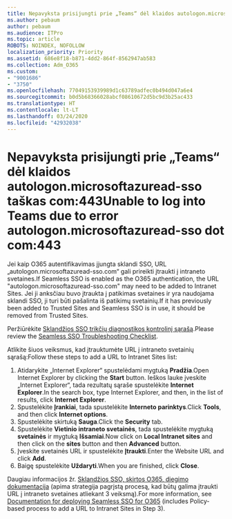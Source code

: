 ```yaml
---
title: Nepavyksta prisijungti prie „Teams“ dėl klaidos autologon.microsoftazuread-sso.com:443
ms.author: pebaum
author: pebaum
ms.audience: ITPro
ms.topic: article
ROBOTS: NOINDEX, NOFOLLOW
localization_priority: Priority
ms.assetid: 686e8f18-b871-4dd2-864f-8562947ab583
ms.collection: Adm_O365
ms.custom:
- "9001686"
- "3750"
ms.openlocfilehash: 77049153939989d1c63789adfec0b494d047a6e4
ms.sourcegitcommit: b0d5b68366028abcf08610672d5bc9d3b25ac433
ms.translationtype: HT
ms.contentlocale: lt-LT
ms.lasthandoff: 03/24/2020
ms.locfileid: "42932038"
---
```

# <a name="unable-to-log-into-teams-due-to-error-autologonmicrosoftazuread-sso-dot-com443"></a><span data-ttu-id="38d8f-102">Nepavyksta prisijungti prie „Teams“ dėl klaidos autologon.microsoftazuread-sso taškas com:443</span><span class="sxs-lookup"><span data-stu-id="38d8f-102">Unable to log into Teams due to error autologon.microsoftazuread-sso dot com:443</span></span>

<span data-ttu-id="38d8f-103">Jei kaip O365 autentifikavimas įjungta sklandi SSO, URL „autologon.microsoftazuread-sso.com“ gali prireikti įtraukti į intraneto svetaines.</span><span class="sxs-lookup"><span data-stu-id="38d8f-103">If Seamless SSO is enabled as the O365 authentication, the URL "autologon.microsoftazuread-sso.com" may need to be added to Intranet Sites.</span></span>  <span data-ttu-id="38d8f-104">Jei ji anksčiau buvo įtraukta į patikimas svetaines ir yra naudojama sklandi SSO, ji turi būti pašalinta iš patikimų svetainių.</span><span class="sxs-lookup"><span data-stu-id="38d8f-104">If it has previously been added to Trusted Sites  and Seamless SSO is in use, it should be removed from Trusted Sites.</span></span>

<span data-ttu-id="38d8f-105">Peržiūrėkite [Sklandžios SSO trikčių diagnostikos kontrolinį sąrašą](https://docs.microsoft.com/azure/active-directory/hybrid/tshoot-connect-sso#troubleshooting-checklist).</span><span class="sxs-lookup"><span data-stu-id="38d8f-105">Please review the [Seamless SSO Troubleshooting Checklist](https://docs.microsoft.com/azure/active-directory/hybrid/tshoot-connect-sso#troubleshooting-checklist).</span></span>

<span data-ttu-id="38d8f-106">Atlikite šiuos veiksmus, kad įtrauktumėte URL į intraneto svetainių sąrašą:</span><span class="sxs-lookup"><span data-stu-id="38d8f-106">Follow these steps to add a URL to Intranet Sites list:</span></span>

1. <span data-ttu-id="38d8f-107">Atidarykite „Internet Explorer“ spustelėdami mygtuką **Pradžia**.</span><span class="sxs-lookup"><span data-stu-id="38d8f-107">Open Internet Explorer by clicking the **Start** button.</span></span> <span data-ttu-id="38d8f-108">Ieškos lauke įveskite „Internet Explorer“, tada rezultatų sąraše spustelėkite **Internet Explorer**.</span><span class="sxs-lookup"><span data-stu-id="38d8f-108">In the search box, type Internet Explorer, and then, in the list of results, click **Internet Explorer**.</span></span>
2. <span data-ttu-id="38d8f-109">Spustelėkite **Įrankiai**, tada spustelėkite **Interneto parinktys**.</span><span class="sxs-lookup"><span data-stu-id="38d8f-109">Click **Tools**, and then click **Internet options**.</span></span>
3. <span data-ttu-id="38d8f-110">Spustelėkite skirtuką **Sauga**.</span><span class="sxs-lookup"><span data-stu-id="38d8f-110">Click the **Security** tab.</span></span>
4. <span data-ttu-id="38d8f-111">Spustelėkite **Vietinio intraneto svetainės**, tada spustelėkite mygtuką **svetainės** ir mygtuką **Išsamiai**.</span><span class="sxs-lookup"><span data-stu-id="38d8f-111">Now click on **Local Intranet sites** and then click on the **sites** button and then **Advanced** button.</span></span>
5. <span data-ttu-id="38d8f-112">Įveskite svetainės URL ir spustelėkite **Įtraukti**.</span><span class="sxs-lookup"><span data-stu-id="38d8f-112">Enter the Website URL and click **Add**.</span></span>
6. <span data-ttu-id="38d8f-113">Baigę spustelėkite **Uždaryti**.</span><span class="sxs-lookup"><span data-stu-id="38d8f-113">When you are finished, click **Close**.</span></span>

<span data-ttu-id="38d8f-114">Daugiau informacijos žr. [Sklandžios SSO, skirtos O365, diegimo dokumentacija](https://docs.microsoft.com/azure/active-directory/hybrid/how-to-connect-sso-quick-start) (apima strategija pagrįstą procesą, kad būtų galima įtraukti URL į intraneto svetaines atliekant 3 veiksmą).</span><span class="sxs-lookup"><span data-stu-id="38d8f-114">For more information, see [Documentation for deploying Seamless SSO for O365](https://docs.microsoft.com/azure/active-directory/hybrid/how-to-connect-sso-quick-start) (includes Policy-based process to add a URL to Intranet Sites in Step 3).</span></span>
